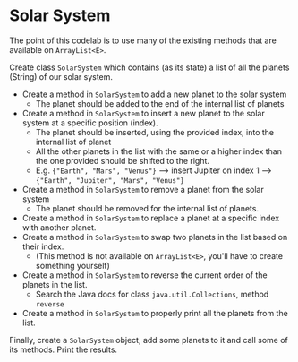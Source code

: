 ﻿# Solar System

The point of this codelab is to use many of the existing methods that are available on `ArrayList<E>`.

Create class `SolarSystem` which contains (as its state) a list of all the planets (String) of our solar system.

- Create a method in `SolarSystem` to add a new planet to the solar system 
    - The planet should be added to the end of the internal list of planets
- Create a method in `SolarSystem` to insert a new planet to the solar system at a specific position (index).
    - The planet should be inserted, using the provided index, into the internal list of planet
    - All the other planets in the list with the same or a higher index than the one provided should be shifted to the right.
    - E.g. `{"Earth", "Mars", "Venus"}` --> insert Jupiter on index 1 --> `{"Earth", "Jupiter", "Mars", "Venus"}`
- Create a method in `SolarSystem` to remove a planet from the solar system
    - The planet should be removed for the internal list of planets.
- Create a method in `SolarSystem` to replace a planet at a specific index with another planet.
- Create a method in `SolarSystem` to swap two planets in the list based on their index.
    - (This method is not available on `ArrayList<E>`, you'll have to create something yourself)
- Create a method in `SolarSystem` to reverse the current order of the planets in the list.
    - Search the Java docs for class `java.util.Collections`, method `reverse`
- Create a method in `SolarSystem` to properly print all the planets from the list.

Finally, create a `SolarSystem` object, add some planets to it and call some of its methods. Print the results.